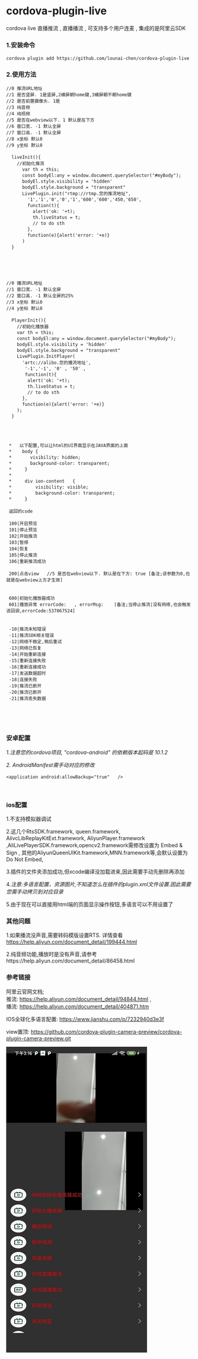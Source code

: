 # cordova-plugin-live
cordova live 直播推流 , 直播播流 , 可支持多个用户连麦 , 集成的是阿里云SDK


### 1.安装命令

```
cordova plugin add https://github.com/lounai-chen/cordova-plugin-live
```

### 2.使用方法
``` 
//0 推流URL地址
//1 是否竖屏. 1是竖屏,2横屏朝home键,3横屏朝不朝home键
//2 是否前置摄像头. 1是
//3 纯音频
//4 纯视频
//5 是否在webview以下. 1 默认是在下方
//6 窗口宽. -1 默认全屏
//7 窗口高. -1 默认全屏
//8 x坐标 默认0
//9 y坐标 默认0      

  liveInit(){
    //初始化推流
      var th = this;
      const bodyEl:any = window.document.querySelector("#myBody"); 
      bodyEl.style.visibility = 'hidden'
      bodyEl.style.background = "transparent"   
      LivePlugin.init("rtmp://rtmp.您的推流地址",
        '1','1','0','0','1','600','600','450,'650',
        function(t){ 
          alert('ok: '+t);
          th.liveStatus = t;    
          // to do sth
        },
        function(e){alert('error: '+e)}
      )
  } 





//0 播流URL地址
//1 窗口宽. -1 默认全屏
//2 窗口高. -1 默认全屏的25%
//3 x坐标 默认0
//4 y坐标 默认0 

  PlayerInit(){
    //初始化播放器
    var th = this;
    const bodyEl:any = window.document.querySelector("#myBody"); 
    bodyEl.style.visibility = 'hidden'
    bodyEl.style.background = "transparent"  
    LivePlugin.InitPlayer(
      'artc://alibo.您的播流地址',
       '-1','-1', '0' , '50' ,
       function(t){ 
        alert('ok: '+t);
        th.liveStatus = t;   
        // to do sth
      },
      function(e){alert('error: '+e)}
    );
  }


 
``` 

```
 *   以下配置,可以让html的UI界面显示在JAVA界面的上面
 *    body {
 *       visibility: hidden;
 *       background-color: transparent;
 *     }
 *
 *     div ion-content   {
 *         visibility: visible;
 *         background-color: transparent;
 *     }

 返回的code 
 
 100|开启预览  
 101|停止预览
 102|开始推流  
 103|暂停 
 104|恢复 
 105|停止推流 
 106|重新推流成功 

 200|点击view   //5 是否在webview以下. 默认是在下方: true [备注;该参数为0,也就是在webview上方才生效]


 600|初始化播放器成功 
 601|播放异常 errorCode:   , errorMsg:    [备注;当停止推流|没有网络,也会触发该回调,errorCode:537067524]
 

 -10|推流未知错误  
 -11|推流SDK相关错误 
 -12|网络不稳定,稍后重试 
 -13|网络已恢复 
 -14|开始重新连接 
 -15|重新连接失败 
 -16|重新连接成功 
 -17|发送数据超时 
 -18|连接失败 
 -19|推流已断开 
 -20|推流已断开 
 -21|推流丢失数据 
 




 ``` 



### **安卓配置**

*1.注意您的cordova项目, "cordova-android" 的依赖版本起码是  10.1.2* 

*2. AndroidManifest需手动对应的修改*

```
<application android:allowBackup="true"   />

 
```

 


### **ios配置**

1.不支持模拟器调试 

2.这几个RtsSDK.framework, queen.framework, AlivcLibReplayKitExt.framework, AliyunPlayer.framework ,AliLivePlayerSDK.framework,opencv2.framework需修改设置为 Embed & Sign , 其他的AliyunQueenUIKit.framework,MNN.framework等,会默认设置为 Do Not Embed,  

3.插件的文件夹添加成功,但xcode编译没加载进来,因此需要手动先删除再添加 

4.*注意:多语言配置，资源图片,不知道怎么在插件的plugin.xml文件设置.因此需要您需手动拷贝到对应目录* 

5.由于现在可以直接用html端的页面显示操作按钮,多语言可以不用设置了 

### 其他问题 
1.如果播流没声音,需要转码模版设置RTS. 详情查看 https://help.aliyun.com/document_detail/199444.html 

2.纯音频功能,播放时是没有声音,请参考https://help.aliyun.com/document_detail/86458.html   
 
  
  


### 参考链接 

阿里云官网文档;  
 推流: https://help.aliyun.com/document_detail/94844.html ,  
 播流: https://help.aliyun.com/document_detail/404871.htm 


IOS全球化多语言配置: https://www.jianshu.com/p/7232940d3e3f 

view置顶: https://github.com/cordova-plugin-camera-preview/cordova-plugin-camera-preview.git  

 
   

![avatar](/demo/picture/1.jpg)


